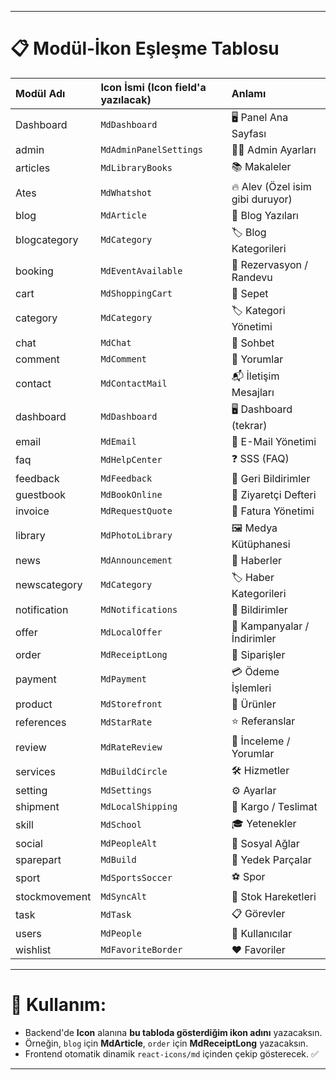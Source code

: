 
---

# 📋 Modül-İkon Eşleşme Tablosu

| Modül Adı | Icon İsmi (Icon field'a yazılacak) | Anlamı |
|:---|:---|:---|
| Dashboard | `MdDashboard` | 🖥️ Panel Ana Sayfası |
| admin | `MdAdminPanelSettings` | 👮‍♂️ Admin Ayarları |
| articles | `MdLibraryBooks` | 📚 Makaleler |
| Ates | `MdWhatshot` | 🔥 Alev (Özel isim gibi duruyor) |
| blog | `MdArticle` | 📄 Blog Yazıları |
| blogcategory | `MdCategory` | 🏷️ Blog Kategorileri |
| booking | `MdEventAvailable` | 📅 Rezervasyon / Randevu |
| cart | `MdShoppingCart` | 🛒 Sepet |
| category | `MdCategory` | 🏷️ Kategori Yönetimi |
| chat | `MdChat` | 💬 Sohbet |
| comment | `MdComment` | 💬 Yorumlar |
| contact | `MdContactMail` | 📬 İletişim Mesajları |
| dashboard | `MdDashboard` | 🖥️ Dashboard (tekrar) |
| email | `MdEmail` | 📧 E-Mail Yönetimi |
| faq | `MdHelpCenter` | ❓ SSS (FAQ) |
| feedback | `MdFeedback` | 💬 Geri Bildirimler |
| guestbook | `MdBookOnline` | 📖 Ziyaretçi Defteri |
| invoice | `MdRequestQuote` | 🧾 Fatura Yönetimi |
| library | `MdPhotoLibrary` | 🖼️ Medya Kütüphanesi |
| news | `MdAnnouncement` | 📰 Haberler |
| newscategory | `MdCategory` | 🏷️ Haber Kategorileri |
| notification | `MdNotifications` | 🔔 Bildirimler |
| offer | `MdLocalOffer` | 🎫 Kampanyalar / İndirimler |
| order | `MdReceiptLong` | 📜 Siparişler |
| payment | `MdPayment` | 💳 Ödeme İşlemleri |
| product | `MdStorefront` | 🏪 Ürünler |
| references | `MdStarRate` | ⭐ Referanslar |
| review | `MdRateReview` | 📝 İnceleme / Yorumlar |
| services | `MdBuildCircle` | 🛠️ Hizmetler |
| setting | `MdSettings` | ⚙️ Ayarlar |
| shipment | `MdLocalShipping` | 🚚 Kargo / Teslimat |
| skill | `MdSchool` | 🎓 Yetenekler |
| social | `MdPeopleAlt` | 👥 Sosyal Ağlar |
| sparepart | `MdBuild` | 🔧 Yedek Parçalar |
| sport | `MdSportsSoccer` | ⚽ Spor |
| stockmovement | `MdSyncAlt` | 🔄 Stok Hareketleri |
| task | `MdTask` | 📋 Görevler |
| users | `MdPeople` | 👥 Kullanıcılar |
| wishlist | `MdFavoriteBorder` | ❤️ Favoriler |

---

# 🎯 Kullanım:

- Backend'de **Icon** alanına **bu tabloda gösterdiğim ikon adını** yazacaksın.
- Örneğin, `blog` için **MdArticle**, `order` için **MdReceiptLong** yazacaksın.
- Frontend otomatik dinamik `react-icons/md` içinden çekip gösterecek. ✅

---

